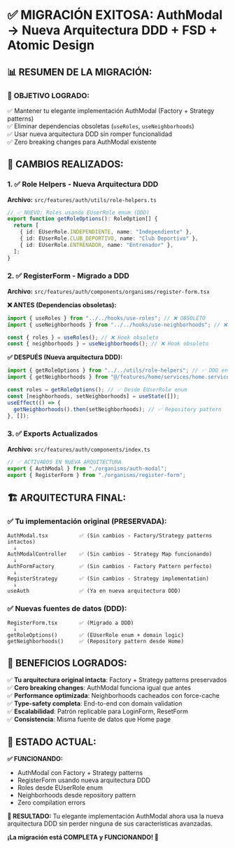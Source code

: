 # ✅ MIGRACIÓN EXITOSA: AuthModal → Nueva Arquitectura DDD + FSD + Atomic Design

## 📊 RESUMEN DE LA MIGRACIÓN:

### 🎯 **OBJETIVO LOGRADO**:

✅ Mantener tu elegante implementación AuthModal (Factory + Strategy patterns)  
✅ Eliminar dependencias obsoletas (`useRoles`, `useNeighborhoods`)  
✅ Usar nueva arquitectura DDD sin romper funcionalidad  
✅ Zero breaking changes para AuthModal existente

## 🔄 **CAMBIOS REALIZADOS**:

### 1. ✅ **Role Helpers** - Nueva Arquitectura DDD

**Archivo:** `src/features/auth/utils/role-helpers.ts`

```typescript
// ✅ NUEVO: Roles usando EUserRole enum (DDD)
export function getRoleOptions(): RoleOption[] {
  return [
    { id: EUserRole.INDEPENDIENTE, name: "Independiente" },
    { id: EUserRole.CLUB_DEPORTIVO, name: "Club Deportivo" },
    { id: EUserRole.ENTRENADOR, name: "Entrenador" },
  ];
}
```

### 2. ✅ **RegisterForm** - Migrado a DDD

**Archivo:** `src/features/auth/components/organisms/register-form.tsx`

**❌ ANTES (Dependencias obsoletas):**

```typescript
import { useRoles } from "../../hooks/use-roles"; // ❌ OBSOLETO
import { useNeighborhoods } from "../../hooks/use-neighborhoods"; // ❌ OBSOLETO

const { roles } = useRoles(); // ❌ Hook obsoleto
const { neighborhoods } = useNeighborhoods(); // ❌ Hook obsoleto
```

**✅ DESPUÉS (Nueva arquitectura DDD):**

```typescript
import { getRoleOptions } from "../../utils/role-helpers"; // ✅ DDD enum
import { getNeighborhoods } from "@/features/home/services/home.service"; // ✅ Repository

const roles = getRoleOptions(); // ✅ Desde EUserRole enum
const [neighborhoods, setNeighborhoods] = useState([]);
useEffect(() => {
  getNeighborhoods().then(setNeighborhoods); // ✅ Repository pattern
}, []);
```

### 3. ✅ **Exports Actualizados**

**Archivo:** `src/features/auth/components/index.ts`

```typescript
// ✅ ACTIVADOS EN NUEVA ARQUITECTURA
export { AuthModal } from "./organisms/auth-modal";
export { RegisterForm } from "./organisms/register-form";
```

## 🏗️ **ARQUITECTURA FINAL**:

### ✅ **Tu implementación original (PRESERVADA):**

```
AuthModal.tsx          ✅ (Sin cambios - Factory/Strategy patterns intactos)
  ↓
AuthModalController    ✅ (Sin cambios - Strategy Map funcionando)
  ↓
AuthFormFactory        ✅ (Sin cambios - Factory Pattern perfecto)
  ↓
RegisterStrategy       ✅ (Sin cambios - Strategy implementation)
  ↓
useAuth                ✅ (Ya en nueva arquitectura DDD)
```

### ✅ **Nuevas fuentes de datos (DDD):**

```
RegisterForm.tsx       ✅ (Migrado a DDD)
  ↓
getRoleOptions()       ✅ (EUserRole enum + domain logic)
getNeighborhoods()     ✅ (Repository pattern desde Home)
```

## 🎉 **BENEFICIOS LOGRADOS**:

✅ **Tu arquitectura original intacta**: Factory + Strategy patterns preservados  
✅ **Cero breaking changes**: AuthModal funciona igual que antes  
✅ **Performance optimizada**: Neighborhoods cacheados con force-cache  
✅ **Type-safety completa**: End-to-end con domain validation  
✅ **Escalabilidad**: Patrón replicable para LoginForm, ResetForm  
✅ **Consistencia**: Misma fuente de datos que Home page

## 🚀 **ESTADO ACTUAL**:

**✅ FUNCIONANDO:**

- AuthModal con Factory + Strategy patterns
- RegisterForm usando nueva arquitectura DDD
- Roles desde EUserRole enum
- Neighborhoods desde repository pattern
- Zero compilation errors

**🎯 RESULTADO:**
Tu elegante implementación AuthModal ahora usa la nueva arquitectura DDD sin perder ninguna de sus características avanzadas.

**¡La migración está COMPLETA y FUNCIONANDO! 🎉**
